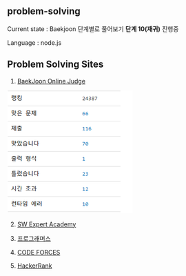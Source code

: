 ## problem-solving

Current state : Baekjoon 단계별로 풀어보기 <strong>단계 10(재귀)</strong> 진행중

Language : node.js

<h2>Problem Solving Sites</h2>

1. [BaekJoon Online Judge](https://www.acmicpc.net/)

![이미지](./img/baekjoon.png)

2. [SW Expert Academy](https://swexpertacademy.com/main/main.do)

3. [프로그래머스](https://programmers.co.kr/learn/challenges)

4. [CODE FORCES](https://codeforces.com)

5. [HackerRank](https://www.hackerrank.com/)
